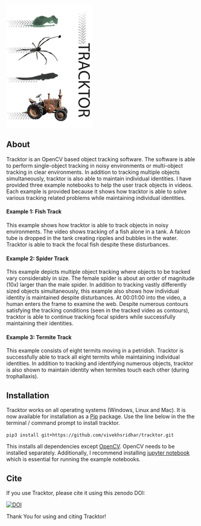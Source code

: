 ![alt text][logo]

[logo]: logo-small.jpg

About
------

Tracktor is an OpenCV based object tracking software. The software is able to perform single-object tracking in 
noisy environments or multi-object tracking in clear environments. In addition to tracking multiple objects
simultaneously, tracktor is also able to maintain individual identities. I have provided three example notebooks
to help the user track objects in videos. Each example is provided because it shows how tracktor is able to solve
various tracking related problems while maintaining individual identities.

#### Example 1: Fish Track
This example shows how tracktor is able to track objects in noisy environments. The video shows tracking of a fish
alone in a tank. A falcon tube is dropped in the tank creating ripples and bubbles in the water. Tracktor is able
to track the focal fish despite these disturbances.

#### Example 2: Spider Track
This example depicts multiple object tracking where objects to be tracked vary considerably in size. The female
spider is about an order of magnitude (10x) larger than the male spider. In addition to tracking vastly differently
sized objects simultaneously, this example also shows how individual identity is maintained despite disturbances. At
00:01:00 into the video, a human enters the frame to examine the web. Despite numerous contours satisfying the tracking
conditions (seen in the tracked video as contours), tracktor is able to continue tracking focal spiders while
successfully maintaining their identities.

#### Example 3: Termite Track
This example consists of eight termits moving in a petridish. Tracktor is successfully able to track all eight termits
while maintaining individual identities. In addition to tracking and identifying numerous objects, tracktor is also 
shown to maintain identity when termites touch each other (during trophallaxis).

Installation
------------
Tracktor works on all operating systems (Windows, Linux and Mac). It is now available for installation as a [Pip](https://pip.pypa.io/en/stable/) package. Use the line below in the the terminal / command prompt to install tracktor.

`pip3 install git+https://github.com/vivekhsridhar/tracktor.git`

This installs all dependencies except [OpenCV](http://opencv.org/). OpenCV needs to be installed separately. Additionally, I recommend installing [jupyter notebook](http://jupyter.org/) which is essential for running the example notebooks.

Cite
----

If you use Tracktor, please cite it using this zenodo DOI:

[![DOI](https://zenodo.org/badge/DOI/10.5281/zenodo.1134016.svg)](https://doi.org/10.5281/zenodo.1134016)


Thank You for using and citing Tracktor!
